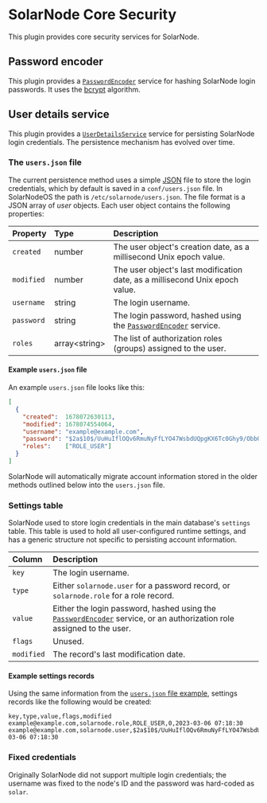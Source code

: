 # SolarNode Core Security

This plugin provides core security services for SolarNode.

## Password encoder

This plugin provides a [`PasswordEncoder`][PasswordEncoder] service for hashing SolarNode login
passwords. It uses the [bcrypt][bcrypt] algorithm.

## User details service

This plugin provides a [`UserDetailsService`][UserDetailsService] service for persisting SolarNode
login credentials. The persistence mechanism has evolved over time.

### The `users.json` file

The current persistence method uses a simple [JSON][json] file to store the login credentials, which by
default is saved in a `conf/users.json` file. In SolarNodeOS the path is `/etc/solarnode/users.json`.
The file format is a JSON array of _user_ objects. Each user object contains the following properties:

| Property | Type | Description |
|:---------|:-----|:------------|
| `created` | number | The user object's creation date, as a millisecond Unix epoch value. |
| `modified` | number | The user object's last modification date, as a millisecond Unix epoch value. |
| `username` | string | The login username. |
| `password` | string | The login password, hashed using the [`PasswordEncoder`](#password-encoder) service. |
| `roles` | array\<string\> | The list of authorization roles (groups) assigned to the user. |

#### Example `users.json` file

An example `users.json` file looks like this:

```json
[
  {
    "created":  1678072630113,
    "modified": 1678074554064,
    "username": "example@example.com",
    "password": "$2a$10$/UuHuIflOQv6RmuNyFfLYO47WsbdUQpgKX6Tc0Ghy9/ObbQ6d/LEW",
    "roles":    ["ROLE_USER"]
  }
]
```

SolarNode will automatically migrate account information stored in the older methods outlined
below into the `users.json` file.

### Settings table

SolarNode used to store login credentials in the main database's `settings` table. This table is used
to hold all user-configured runtime settings, and has a generic structure not specific to persisting
account information.

| Column | Description |
|:-------|:------------|
| `key` | The login username. |
| `type` | Either `solarnode.user` for a password record, or `solarnode.role` for a role record. |
| `value` | Either the login password, hashed using the [`PasswordEncoder`](#password-encoder) service, or an authorization role assigned to the user. |
| `flags` | Unused. |
| `modified` | The record's last modification date. |


#### Example settings records

Using the same information from the [`users.json` file example](#example-usersjson-file), settings records
like the following would be created:

```csv
key,type,value,flags,modified
example@example.com,solarnode.role,ROLE_USER,0,2023-03-06 07:18:30
example@example.com,solarnode.user,$2a$10$/UuHuIflOQv6RmuNyFfLYO47WsbdUQpgKX6Tc0Ghy9/ObbQ6d/LEW,0,2023-03-06 07:18:30
```

### Fixed credentials

Originally SolarNode did not support multiple login credentials; the username was fixed to the node's ID and
the password was hard-coded as `solar`.


[bcrypt]: https://en.wikipedia.org/wiki/Bcrypt
[json]: https://www.json.org
[PasswordEncoder]: https://docs.spring.io/spring-security/site/docs/4.2.x/reference/html/core-services.html#core-services-password-encoding
[UserDetailsService]: https://docs.spring.io/spring-security/site/docs/4.2.x/reference/html/appendix-faq.html#appendix-faq-what-is-userdetailservice